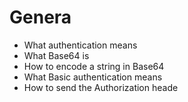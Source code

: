 # Genera
* What authentication means
* What Base64 is
* How to encode a string in Base64
* What Basic authentication means
* How to send the Authorization heade
